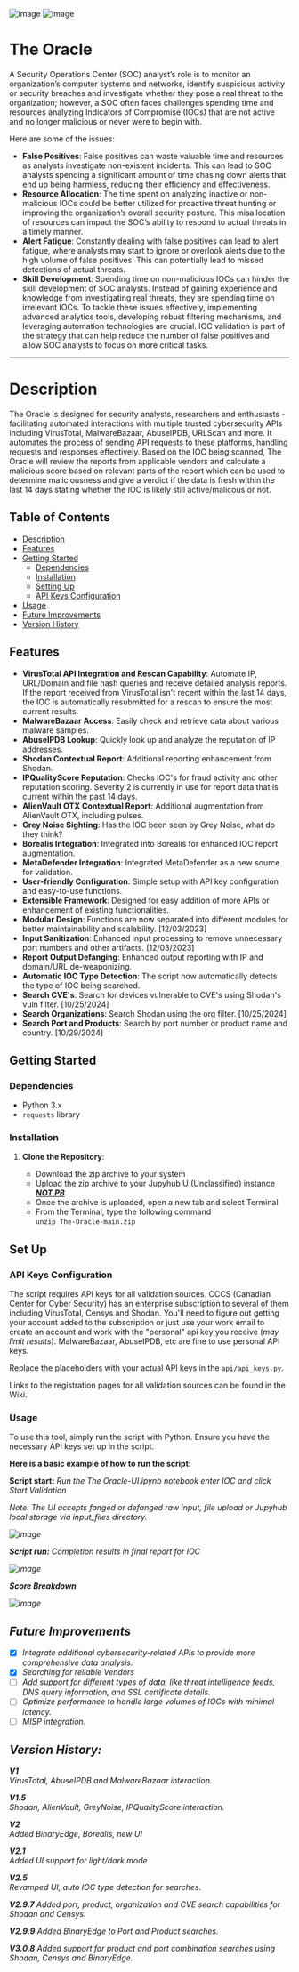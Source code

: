 ![image](https://github.com/kevinkazienko/The-Oracle/blob/main/The_Oracle_Banner_IOC_Validation_Tool2.jpg)
![image](https://github.com/kevinkazienko/The-Oracle/blob/main/oracle_logo.jpg)  

# The Oracle

A Security Operations Center (SOC) analyst’s role is to monitor an organization’s computer systems and networks, identify suspicious activity or security breaches and investigate whether they pose a real threat to the organization; however, a SOC often faces challenges spending time and resources analyzing Indicators of Compromise (IOCs) that are not active and no longer malicious or never were to begin with.

Here are some of the issues:
+ **False Positives**: False positives can waste valuable time and resources as analysts investigate non-existent incidents. This can lead to SOC analysts spending a significant amount of time chasing down alerts that end up being harmless, reducing their efficiency and effectiveness.
+ **Resource Allocation**: The time spent on analyzing inactive or non-malicious IOCs could be better utilized for proactive threat hunting or improving the organization’s overall security posture. This misallocation of resources can impact the SOC’s ability to respond to actual threats in a timely manner.
+ **Alert Fatigue**: Constantly dealing with false positives can lead to alert fatigue, where analysts may start to ignore or overlook alerts due to the high volume of false positives. This can potentially lead to missed detections of actual threats.
+ **Skill Development**: Spending time on non-malicious IOCs can hinder the skill development of SOC analysts. Instead of gaining experience and knowledge from investigating real threats, they are spending time on irrelevant IOCs.
To tackle these issues effectively, implementing advanced analytics tools, developing robust filtering mechanisms, and leveraging automation technologies are crucial.
IOC validation is part of the strategy that can help reduce the number of false positives and allow SOC analysts to focus on more critical tasks.

---

# Description

The Oracle is designed for security analysts, researchers and enthusiasts - facilitating automated interactions with multiple trusted cybersecurity APIs including VirusTotal, MalwareBazaar, AbuseIPDB, URLScan and more. It automates the process of sending API requests to these platforms, handling requests and responses effectively. Based on the IOC being scanned, The Oracle will review the reports from applicable vendors and calculate a malicious score based on relevant parts of the report which can be used to determine maliciousness and give a verdict if the data is fresh within the last 14 days stating whether the IOC is likely still active/malicous or not.

## Table of Contents
- [Description](#description)
- [Features](#features)
- [Getting Started](#getting-started)
  - [Dependencies](#dependencies)
  - [Installation](#installation)
  - [Setting Up](#setting-up)
  - [API Keys Configuration](#api-keys-configuration)
- [Usage](#usage)
- [Future Improvements](#future-improvements)
- [Version History](#version-history)

## Features

- **VirusTotal API Integration and Rescan Capability**: Automate IP, URL/Domain and file hash queries and receive detailed analysis reports. If the report received from VirusTotal isn't recent within the last 14 days, the IOC is automatically resubmitted for a rescan to ensure the most current results.
- **MalwareBazaar Access**: Easily check and retrieve data about various malware samples.
- **AbuseIPDB Lookup**: Quickly look up and analyze the reputation of IP addresses.
- **Shodan Contextual Report**: Additional reporting enhancement from Shodan.
- **IPQualityScore Reputation**: Checks IOC's for fraud activity and other reputation scoring. Severity 2 is currently in use for report data that is current within the past 14 days.
- **AlienVault OTX Contextual Report**: Additional augmentation from AlienVault OTX, including pulses.
- **Grey Noise Sighting**: Has the IOC been seen by Grey Noise, what do they think?
- **Borealis Integration**: Integrated into Borealis for enhanced IOC report augmentation.
- **MetaDefender Integration**: Integrated MetaDefender as a new source for validation.
- **User-friendly Configuration**: Simple setup with API key configuration and easy-to-use functions.
- **Extensible Framework**: Designed for easy addition of more APIs or enhancement of existing functionalities.
- **Modular Design**: Functions are now separated into different modules for better maintainability and scalability. [12/03/2023]
- **Input Sanitization**: Enhanced input processing to remove unnecessary port numbers and other artifacts. [12/03/2023]
- **Report Output Defanging**: Enhanced output reporting with IP and domain/URL de-weaponizing.
- **Automatic IOC Type Detection**: The script now automatically detects the type of IOC being searched.
- **Search CVE's**: Search for devices vulnerable to CVE's using Shodan's vuln filter. [10/25/2024]
- **Search Organizations**: Search Shodan using the org filter. [10/25/2024]
- **Search Port and Products**: Search by port number or product name and country. [10/29/2024]

## Getting Started

### Dependencies

- Python 3.x
- `requests` library

### Installation

1. **Clone the Repository**: 

   * Download the zip archive to your system
   * Upload the zip archive to your Jupyhub U (Unclassified) instance <b><u><i> NOT PB</b></u></i>
   * Once the archive is uploaded, open a new tab and select Terminal
   * From the Terminal, type the following command  
   ``unzip The-Oracle-main.zip``
   
    

<!-- 2. **Install Dependencies**: <i> Typically not required</i>

    If you haven't installed the `requests` library, you can do so by running:

    ```bash
    pip install requests
    ```
3. **Check Requirements.txt**

   You can always run:
   ```bash
   pip install -r requirements.txt
   ```
   It will install requirements to run this script. -->

## Set Up

### API Keys Configuration

The script requires API keys for all validation sources. CCCS (Canadian Center for Cyber Security) has an enterprise subscription to several of them including VirusTotal, Censys and Shodan. You'll need to figure out getting your account added to the subscription or just use your work email to create an account and work with the "personal" api key you receive (<i>may limit results</i>). MalwareBazaar, AbuseIPDB, etc are fine to use personal API keys. 

Replace the placeholders with your actual API keys in the `api/api_keys.py`.

Links to the registration pages for all validation sources can be found in the Wiki.

### Usage

To use this tool, simply run the script with Python.
Ensure you have the necessary API keys set up in the script.

**Here is a basic example of how to run the script:**

**Script start:** <i> Run the The Oracle-UI.ipynb notebook enter IOC and click Start Validation

<i>Note: The UI accepts fanged or defanged raw input, file upload or Jupyhub local storage via input_files directory.</i>

![image](https://github.com/kevinkazienko/The-Oracle/blob/main/Screenshot%202024-10-03%20131252.png)

**Script run:** Completion results in final report for IOC

![image](https://github.com/kevinkazienko/The-Oracle/blob/main/Screenshot%202024-10-03%20131316.png
)


**Score Breakdown**

![image](https://github.com/kevinkazienko/The-Oracle/blob/main/Screenshot%202024-10-10%20060914.png)

## Future Improvements  

- [X] Integrate additional cybersecurity-related APIs to provide more comprehensive data analysis. 
- [X] Searching for reliable Vendors
- [ ] Add support for different types of data, like threat intelligence feeds, DNS query information, and SSL certificate details.
- [ ] Optimize performance to handle large volumes of IOCs with minimal latency.
- [ ] MISP integration.

## Version History:

**V1**  
VirusTotal, AbuseIPDB and MalwareBazaar interaction.

**V1.5**  
Shodan, AlienVault, GreyNoise, IPQualityScore interaction.

**V2**  
Added BinaryEdge, Borealis, new UI

**V2.1**  
Added UI support for light/dark mode

**V2.5**  
Revamped UI, auto IOC type detection for searches.

**V2.9.7**
Added port, product, organization and CVE search capabilities for Shodan and Censys.

**V2.9.9**
Added BinaryEdge to Port and Product searches.

**V3.0.8**
Added support for product and port combination searches using Shodan, Censys and BinaryEdge.